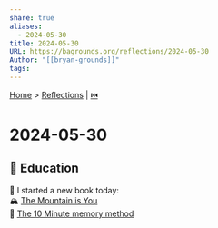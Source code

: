 ```yaml
---  
share: true  
aliases:  
  - 2024-05-30  
title: 2024-05-30  
URL: https://bagrounds.org/reflections/2024-05-30  
Author: "[[bryan-grounds]]"  
tags:   
---  
```

[Home](../index.md) > [Reflections](./index.md) | [⏮️](./2024-05-29.md)  
# 2024-05-30  
## 🧠 Education  
📖 I started a new book today:  
  🏔️ [The Mountain is You](../books/the-mountain-is-you.md)  
🐘 [The 10 Minute memory method](../videos/the-10-minute-memory-method.md)  
